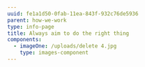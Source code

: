 ```yaml
---
uuid: fe1a1d50-0fab-11ea-843f-932c76de5936
parent: how-we-work
type: info-page
title: Always aim to do the right thing
components:
  - imageOne: /uploads/delete 4.jpg
    type: images-component
---
```


